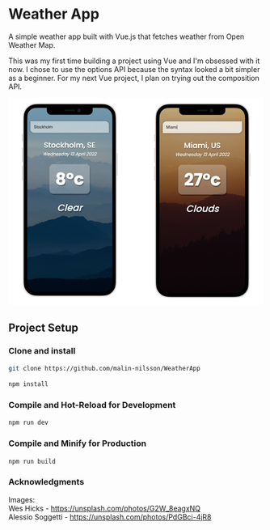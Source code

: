# Weather App

A simple weather app built with Vue.js that fetches weather from Open Weather Map. 

This was my first time building a project using Vue and I'm obsessed with it now. I chose to use the options API because the syntax looked a bit simpler as a beginner. For my next Vue project, I plan on trying out the composition API.


![](./src/assets/iPhone-screenshot.png)

## Project Setup
### Clone and install
```sh
git clone https://github.com/malin-nilsson/WeatherApp
```

```sh
npm install
```

### Compile and Hot-Reload for Development

```sh
npm run dev
```

### Compile and Minify for Production

```sh
npm run build
```

### Acknowledgments
Images: <br />
Wes Hicks - https://unsplash.com/photos/G2W_8eagxNQ <br />
Alessio Soggetti - https://unsplash.com/photos/PdGBci-4jR8
